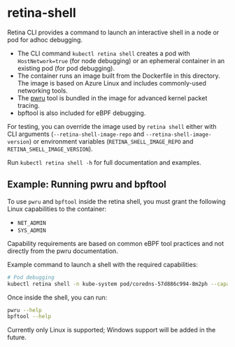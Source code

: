 # retina-shell

Retina CLI provides a command to launch an interactive shell in a node or pod for adhoc debugging.

* The CLI command `kubectl retina shell` creates a pod with `HostNetwork=true` (for node debugging) or an ephemeral container in an existing pod (for pod debugging).
* The container runs an image built from the Dockerfile in this directory. The image is based on Azure Linux and includes commonly-used networking tools.
* The [pwru](https://github.com/cilium/pwru) tool is bundled in the image for advanced kernel packet tracing.
* bpftool is also included for eBPF debugging.

For testing, you can override the image used by `retina shell` either with CLI arguments
(`--retina-shell-image-repo` and `--retina-shell-image-version`) or environment variables
(`RETINA_SHELL_IMAGE_REPO` and `RETINA_SHELL_IMAGE_VERSION`).

Run `kubectl retina shell -h` for full documentation and examples.

## Example: Running pwru and bpftool

To use `pwru` and `bpftool` inside the retina shell, you must grant the following Linux capabilities to the container:

* `NET_ADMIN`
* `SYS_ADMIN`

Capability requirements are based on common eBPF tool practices and not directly from the pwru documentation.

Example command to launch a shell with the required capabilities:

```sh
# Pod debugging
kubectl retina shell -n kube-system pod/coredns-57d886c994-8m2ph --capabilities=NET_ADMIN,SYS_ADMIN
```

Once inside the shell, you can run:

```sh
pwru --help
bpftool --help
```

Currently only Linux is supported; Windows support will be added in the future.
